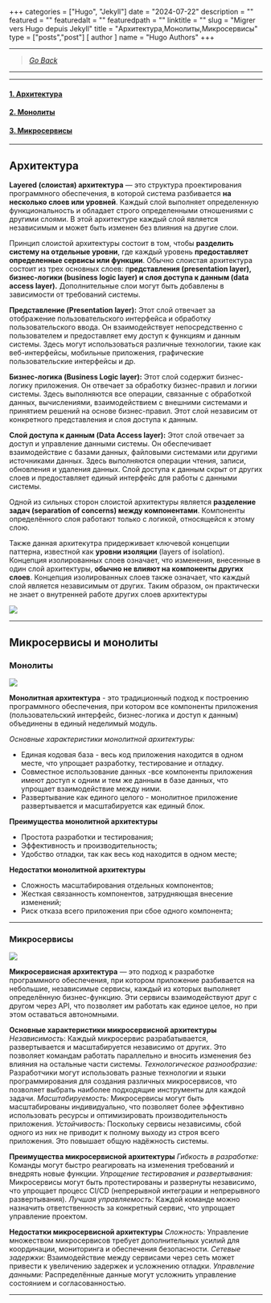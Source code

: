 +++
categories = ["Hugo", "Jekyll"]
date = "2024-07-22"
description = ""
featured = ""
featuredalt = ""
featuredpath = ""
linktitle = ""
slug = "Migrer vers Hugo depuis Jekyll"
title = "Архитектура,Монолиты,Микросервисы"
type = ["posts","post"]
[ author ]
  name = "Hugo Authors"
+++

---
>[*Go Back*](http://localhost:1313/advanced/)
---

---
#### [1. Архитектура](#архитектура)

#### [2. Монолиты](#микросервисы)

#### [3. Микросервисы](#монолиты)
---

## Архитектура


**Layered (слоистая) архитектура** — это структура проектирования программного обеспечения, в которой система разбивается **на несколько слоев или уровней**. Каждый слой выполняет определенную функциональность и обладает строго определенными отношениями с другими слоями. В этой архитектуре каждый слой является независимым и может быть изменен без влияния на другие слои.

Принцип слоистой архитектуры состоит в том, чтобы **разделить систему на отдельные уровни**, где каждый уровень **предоставляет определенные сервисы или функции**. Обычно слоистая архитектура состоит из трех основных слоев: п**редставления (presentation layer), бизнес-логики (business logic layer) и слоя доступа к данным (data access layer).** Дополнительные слои могут быть добавлены в зависимости от требований системы.

**Представление (Presentation layer):** Этот слой отвечает за отображение пользовательского интерфейса и обработку пользовательского ввода. Он взаимодействует непосредственно с пользователем и предоставляет ему доступ к функциям и данным системы. Здесь могут использоваться различные технологии, такие как веб-интерфейсы, мобильные приложения, графические пользовательские интерфейсы и др.

**Бизнес-логика (Business Logic layer):** Этот слой содержит бизнес-логику приложения. Он отвечает за обработку бизнес-правил и логики системы. Здесь выполняются все операции, связанные с обработкой данных, вычислениями, взаимодействием с внешними системами и принятием решений на основе бизнес-правил. Этот слой независим от конкретного представления и слоя доступа к данным.

**Слой доступа к данным (Data Access layer):** Этот слой отвечает за доступ и управление данными системы. Он обеспечивает взаимодействие с базами данных, файловыми системами или другими источниками данных. Здесь выполняются операции чтения, записи, обновления и удаления данных. Слой доступа к данным скрыт от других слоев и предоставляет единый интерфейс для работы с данными системы.

Одной из сильных сторон слоистой архитектуры является **разделение задач (separation of concerns) между компонентами**. Компоненты определённого слоя работают только с логикой, относящейся к этому слою.

Также данная архитекутра придерживает ключевой концепции паттерна, известной как **уровни изоляции** (layers of isolation).
Концепция изолированных слоев означает, что изменения, внесенные в один слой архитектуры, **обычно не влияют на компоненты других слоев**. 
Концепция изолированных слоев также означает, что каждый слой является независимым от других. Таким образом, он практически не знает о внутренней работе других слоев архитектуры

![](https://optim.tildacdn.com/tild6233-3934-4436-b665-346337633962/-/format/webp/1-2.png)

---

## Микросервисы и монолиты

### Монолиты

![](https://habrastorage.org/r/w1560/getpro/habr/upload_files/a4b/56d/f11/a4b56df116f96d649bdac18b43fa61a4.png)

**Монолитная архитектура** - это традиционный подход к построению программного обеспечения, при котором все компоненты приложения (пользовательский интерфейс, бизнес-логика и доступ к данным) объединены в единый неделимый модуль.

*Основные характеристики монолитной архитектуры:*
- Единая кодовая база - весь код приложения находится в одном месте, что упрощает разработку, тестирование и отладку.
- Совместное использование данных -все компоненты приложения имеют доступ к одним и тем же данным в базе данных, что упрощает взаимодействие между ними.
- Развертывание как единого целого - монолитное приложение развертывается и масштабируется как единый блок.
  
**Преимущества монолитной архитектуры**
- Простота разработки и тестирования;
- Эффективность и производительность;
- Удобство отладки, так как весь код находится в одном месте;
  
**Недостатки монолитной архитектуры**
- Сложность масштабирования отдельных компонентов;
- Жесткая связанность компонентов, затрудняющая внесение изменений;
- Риск отказа всего приложения при сбое одного компонента;

---

### Микросервисы

![](https://habrastorage.org/r/w1560/getpro/habr/upload_files/2d9/168/b9e/2d9168b9e3e16cbe8b5d4da78a4ea0cc.png)

**Микросервисная архитектура** — это подход к разработке программного обеспечения, при котором приложение разбивается на небольшие, независимые сервисы, каждый из которых выполняет определённую бизнес-функцию. Эти сервисы взаимодействуют друг с другом через API, что позволяет им работать как единое целое, но при этом оставаться автономными.

**Основные характеристики микросервисной архитектуры**
*Независимость*: Каждый микросервис разрабатывается, развертывается и масштабируется независимо от других. Это позволяет командам работать параллельно и вносить изменения без влияния на остальные части системы.
*Технологическое разнообразие:* Разработчики могут использовать разные технологии и языки программирования для создания различных микросервисов, что позволяет выбрать наиболее подходящие инструменты для каждой задачи.
*Масштабируемость:* Микросервисы могут быть масштабированы индивидуально, что позволяет более эффективно использовать ресурсы и оптимизировать производительность приложения.
*Устойчивость:* Поскольку сервисы независимы, сбой одного из них не приводит к полному выходу из строя всего приложения. Это повышает общую надёжность системы.

**Преимущества микросервисной архитектуры**
*Гибкость в разработке:* Команды могут быстро реагировать на изменения требований и внедрять новые функции.
*Упрощение тестирования и развертывания:* Микросервисы могут быть протестированы и развернуты независимо, что упрощает процесс CI/CD (непрерывной интеграции и непрерывного развертывания).
*Лучшая управляемость:* Каждой команде можно назначить ответственность за конкретный сервис, что упрощает управление проектом.

**Недостатки микросервисной архитектуры**
*Сложность:* Управление множеством микросервисов требует дополнительных усилий для координации, мониторинга и обеспечения безопасности.
*Сетевые задержки:* Взаимодействие между сервисами через сеть может привести к увеличению задержек и усложнению отладки.
*Управление данными:* Распределённые данные могут усложнить управление состоянием и согласованностью.

---